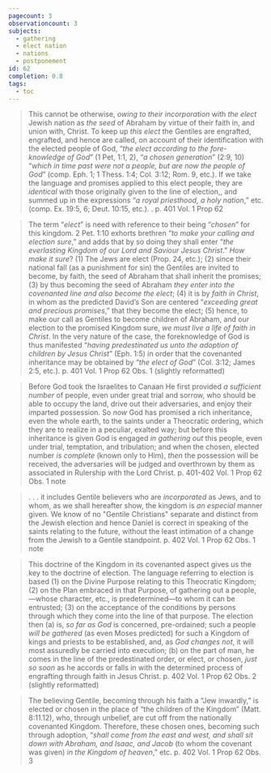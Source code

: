 ```yaml
---
pagecount: 3
observationcount: 3
subjects:
  - gathering
  - elect nation
  - nations
  - postponement
id: 62
completion: 0.8
tags:
  - toc
---
```

>This cannot be otherwise, *owing to their incorporation* with *the elect* Jewish nation as *the seed* of Abraham by virtue of their faith in, and union with, Christ. To keep up *this elect* the Gentiles are engrafted, engrafted, and hence are called, on account of their identification with the elected people of God, “*the elect according to the fore-knowledge of God*” (1 Pet, 1:1, 2), “*a chosen generation*” (2:9, 10) “*which in time past were not a people, but are now the people of God*” (comp. Eph. 1; 1 Thess. 1:4; Col. 3:12; Rom. 9, etc.). If we take the language and promises applied to this elect people, they are *identical* with those originally given to the line of election,, and summed up in the expressions “*a royal priesthood, a holy nation*,” etc. (comp. Ex. 19:5, 6; Deut. 10:15, etc.). .
>p. 401 Vol. 1 Prop 62

>The term “*elect*” is need with reference to their being “*chosen*” for this kingdom. 2 Pet. 1:10 exhorts brethren “*to make your calling and election sure*,” and adds that by so doing they shall enter “*the everlasting Kingdom of our Lord and Saviour Jesus Christ*.” *How make it sure*? 
>(1) The Jews are elect (Prop. 24, etc.); 
>(2) since their national fall (as a punishment for sin) the Gentiles are invited to become, by faith, the seed of Abraham that shall inherit the promises; 
>(3) by thus becoming the seed of Abraham *they enter into the covenanted line and also become the elect*; 
>(4) it is by *faith in Christ*, in whom as the predicted David’s Son are centered “*exceeding great and precious promises*,” that they become the elect; 
>(5) hence, to make our call as Gentiles to become children of Abraham, and our election to the promised Kingdom sure, *we must live a life of faith in Christ*. In the very nature of the case, the foreknowledge of God is thus manifested “*having predestinated us unto the adoption of children by Jesus Christ*” (Eph. 1:5) in order that the covenanted inheritance may be obtained by “*the elect of God*” (Col. 3:12; James 2:5, etc.).
>p. 401 Vol. 1 Prop 62 Obs. 1 (slightly reformatted)

>Before God took the Israelites to Canaan He first provided *a sufficient number* of people, even under great trial and sorrow, who should be able to occupy the land, drive out their adversaries, and enjoy their imparted possession. So *now* God has promised a rich inheritance, even the whole earth, to the saints under a Theocratic ordering, which they are to realize in a peculiar, exalted way; but before this inheritance is given God is engaged *in gathering out* this people, even under trial, temptation, and tribulation; and when the chosen, elected number *is complete* (known only to Him), *then* the possession will be received, the adversaries will be judged and overthrown by them as associated in Rulership with the Lord Christ.
>p. 401-402 Vol. 1 Prop 62 Obs. 1 note

>. . . it includes Gentile believers who are *incorporated* as Jews, and to whom, as we shall hereafter show, the kingdom is *an especial* manner given.  We know of no "Gentile Christians" separate and distinct from the Jewish election and hence Daniel is correct in speaking of the saints relating to the future, without the least intimation of a change from the Jewish to a Gentile standpoint.
> p. 402 Vol. 1 Prop 62 Obs. 1 note

>This doctrine of the Kingdom in its covenanted aspect gives us the key to the doctrine of election. The language referring to election is based 
>(1) on the Divine Purpose relating to this Theocratic Kingdom; 
>(2) on the Plan embraced in that Purpose, of gathering out a people,—whose character, etc., is predetermined—to whom it can be entrusted; 
>(3) on the acceptance of the conditions by persons through which they come into the line of that purpose. The election then (a) is, *so far as God* is concerned, pre-ordained; such a people *will be gathered* (as even Moses predicted) for such a Kingdom of kings and priests to be established, and, as *God changes not*, it will most assuredly be carried into execution; (b) on the part of man, he comes in the line of the predestinated order, or elect, or chosen, *just so soon* as he accords or falls in with the determined process of engrafting through faith in Jesus Christ.
>p. 402 Vol. 1 Prop 62 Obs. 2 (slightly reformatted)

>The believing Gentile, becoming through his faith a “Jew inwardly,” is elected or chosen in the place of “the children of the Kingdom” (Matt. 8:11.12), who, through unbelief, are cut off from the nationally covenanted Kingdom. Therefore, these chosen ones, becoming such through adoption, “*shall come from the east and west, and shall sit down with Abraham, and Isaac, and Jacob* (to whom the covenant was given) *in the Kingdom of heaven*,” etc.
>p. 402 Vol. 1 Prop 62 Obs. 3


